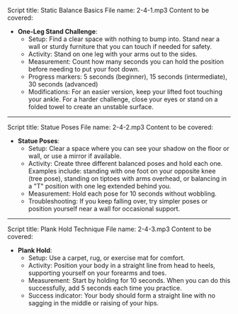 Script title: Static Balance Basics
File name: 2-4-1.mp3
Content to be covered:
- **One-Leg Stand Challenge**: 
  - Setup: Find a clear space with nothing to bump into. Stand near a wall or sturdy furniture that you can touch if needed for safety.
  - Activity: Stand on one leg with your arms out to the sides. 
  - Measurement: Count how many seconds you can hold the position before needing to put your foot down.
  - Progress markers: 5 seconds (beginner), 15 seconds (intermediate), 30 seconds (advanced)
  - Modifications: For an easier version, keep your lifted foot touching your ankle. For a harder challenge, close your eyes or stand on a folded towel to create an unstable surface.

---

Script title: Statue Poses
File name: 2-4-2.mp3
Content to be covered:
- **Statue Poses**: 
  - Setup: Clear a space where you can see your shadow on the floor or wall, or use a mirror if available.
  - Activity: Create three different balanced poses and hold each one. Examples include: standing with one foot on your opposite knee (tree pose), standing on tiptoes with arms overhead, or balancing in a "T" position with one leg extended behind you.
  - Measurement: Hold each pose for 10 seconds without wobbling.
  - Troubleshooting: If you keep falling over, try simpler poses or position yourself near a wall for occasional support.

---

Script title: Plank Hold Technique
File name: 2-4-3.mp3
Content to be covered:
- **Plank Hold**: 
  - Setup: Use a carpet, rug, or exercise mat for comfort.
  - Activity: Position your body in a straight line from head to heels, supporting yourself on your forearms and toes.
  - Measurement: Start by holding for 10 seconds. When you can do this successfully, add 5 seconds each time you practice.
  - Success indicator: Your body should form a straight line with no sagging in the middle or raising of your hips.